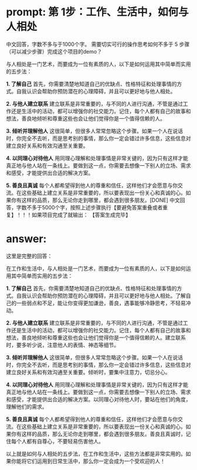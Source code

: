 # prompt: 第 1步：工作、生活中，如何与人相处
中文回答，字数不多与于1000个字。
需要切实可行的操作思考如何不多于 5 步骤 （可以减少步骤）完成这个项目的demo？

与人相处是一门艺术，而要成为一位有素质的人，以下是如何运用其中简单而实用的五步法：

**1. 了解自己**
首先，你需要清楚地知道自己的优缺点、性格特征和处理事情的方式。自我认识会帮助你预防潜在的心理障碍，并且可以更好地与他人相处。

**2. 与他人建立联系**
建立联系是非常重要的，与不同的人进行沟通，不管是通过工作还是生活中的活动，都可以增强你的社交能力。记住，每个人都有自己的故事和想法，善良地倾听和尊重这些也会让他们觉得你是一个值得信赖的人。

**3. 倾听并理解他人**
这很简单，但很多人常常忽略这个步骤。如果一个人在说话时，你完全不去听，而是思考别的事情，那么你一定会错过许多信息，这些信息对建立良好关系和有效沟通至关重要。

**4. 以同理心对待他人**
用同理心理解和处理事情是非常关键的，因为只有这样才能真正地与他人站在一条线上。要做到这一点，你需要去想像一下别人的立场、需求和感受，才能提供出合适的解决方案。

**5. 善良且真诚**
每个人都希望得到他人的尊重和信任，这样他们才会愿意与你交流。在这些基础上建立关系是非常重要的，所以要表现出一份关心和真诚的心。如果你有这样的品质，那么无论你走到哪里，都会遇到很多朋友。[DONE]
中文回答，字数不多于5000个字，按照上述步骤执行【要避免答案重叠或者重复】！！！如果项目完成了就输出： 【答案生成完毕】

# answer: 
 这里是完整的回答：

在工作和生活中，与人相处是一门艺术，而要成为一位有素质的人，以下是如何运用其中简单而实用的五步法：

**1. 了解自己**
首先，你需要清楚地知道自己的优缺点、性格特征和处理事情的方式。自我认识会帮助你预防潜在的心理障碍，并且可以更好地与他人相处。了解自己的一些弱点和不足，能让你变得更加谦逊，善良，遇事能够冷静思考，不轻易冲动。

**2. 与他人建立联系**
建立联系是非常重要的，与不同的人进行沟通，不管是通过工作还是生活中的活动，都可以增强你的社交能力。记住，每个人都有自己的故事和想法，善良地倾听和尊重这些也会让他们觉得你是一个值得信赖的人。建立联系时，要多听少说，注意他人的表情、神态等细节。

**3. 倾听并理解他人**
这很简单，但很多人常常忽略这个步骤。如果一个人在说话时，你完全不去听，而是思考别的事情，那么你一定会错过许多信息，这些信息对建立良好关系和有效沟通至关重要。倾听时，要集中注意力，切忌分心。

**4. 以同理心对待他人**
用同理心理解和处理事情是非常关键的，因为只有这样才能真正地与他人站在一条线上。要做到这一点，你需要去想像一下别人的立场、需求和感受，才能提供出合适的解决方案。以同理心对待他人时，要站在他们的角度，理解他们的需求。

**5. 善良且真诚**
每个人都希望得到他人的尊重和信任，这样他们才会愿意与你交流。在这些基础上建立关系是非常重要的，所以要表现出一份关心和真诚的心。如果你有这样的品质，那么无论你走到哪里，都会遇到很多朋友。善良且真诚时，记住每个人都有自尊心，不要轻易伤害他人。

以上就是如何与人相处的五步法，在工作和生活中，这些方法都是非常实用的。如果你能将它们运用到日常生活中，那么你一定会成为一个受欢迎的人！
